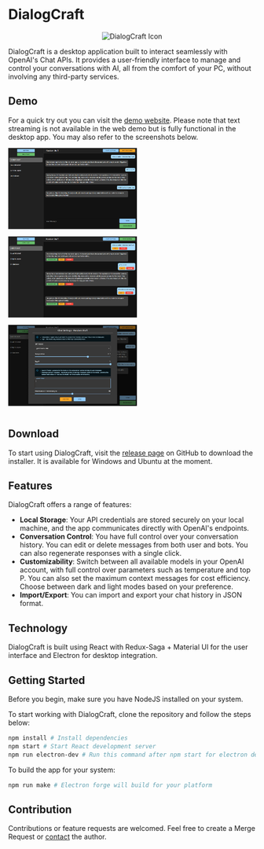 # DialogCraft

<p align="center">
  <img src="public/icon.ico" alt="DialogCraft Icon" width="80" height="80">
</p>

DialogCraft is a desktop application built to interact seamlessly with OpenAI's Chat APIs. It provides a user-friendly interface to manage and control your conversations with AI, all from the comfort of your PC, without involving any third-party services.

## Demo

For a quick try out you can visit the [demo website](https://dialogcraft.hayden.life). Please note that text streaming is not available in the web demo but is fully functional in the desktop app. You may also refer to the screenshots below.

<div align="left">
    <img src="screenshots/01.png" width="262" height="165" style="margin-right: 12px; margin-bottom: 12px;">
    <img src="screenshots/02.png" width="262" height="165" style="margin-right: 12px; margin-bottom: 12px;">
    <img src="screenshots/03.png" width="262" height="165" style="margin-bottom: 12px;">
</div>

## Download

To start using DialogCraft, visit the [release page](https://github.com/Hayden2018/dialogcraft/releases) on GitHub to download the installer. It is available for Windows and Ubuntu at the moment.

## Features

DialogCraft offers a range of features:

- **Local Storage**: Your API credentials are stored securely on your local machine, and the app communicates directly with OpenAI's endpoints.
- **Conversation Control**: You have full control over your conversation history. You can edit or delete messages from both user and bots. You can also regenerate responses with a single click.
- **Customizability**: Switch between all available models in your OpenAI account, with full control over parameters such as temperature and top P. You can also set the maximum context messages for cost efficiency. Choose between dark and light modes based on your preference.
- **Import/Export**: You can import and export your chat history in JSON format.

## Technology

DialogCraft is built using React with Redux-Saga + Material UI for the user interface and Electron for desktop integration.

## Getting Started

Before you begin, make sure you have NodeJS installed on your system.

To start working with DialogCraft, clone the repository and follow the steps below:

```bash
npm install # Install dependencies
npm start # Start React development server
npm run electron-dev # Run this command after npm start for electron development
```

To build the app for your system:

```bash
npm run make # Electron forge will build for your platform
```

## Contribution
Contributions or feature requests are welcomed. Feel free to create a Merge Request or [contact](mailto:yikhei123@gmail.com) the author.